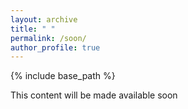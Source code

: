 ```yaml
---
layout: archive
title: " "
permalink: /soon/
author_profile: true
---
```


{% include base_path %}

This content will be made available soon

